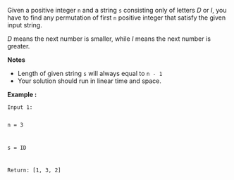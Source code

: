 <div class="markdown-content" id="problem-content">
<p>Given a positive integer <code class="highlighter-rouge">n</code> and a string <code class="highlighter-rouge">s</code> consisting only of letters <em>D</em> or <em>I</em>, you have to find any permutation of first <code class="highlighter-rouge">n</code> positive integer that satisfy the given input string.</p>
<p><em>D</em> means the next number is smaller, while <em>I</em> means the next number is greater.</p>
<p><strong>Notes</strong></p>
<ul>
<li>Length of given string <code class="highlighter-rouge">s</code> will always equal to <code class="highlighter-rouge">n - 1</code></li>
<li>Your solution should run in linear time and space.</li>
</ul>
<p><strong>Example :</strong></p>
<div class="highlighter-rouge"><pre class="highlight"><code>Input 1:

n = 3

s = ID

Return: [1, 3, 2]

</code></pre>
</div>

</div>